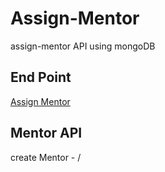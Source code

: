 # Assign-Mentor

assign-mentor API using mongoDB

## End Point

[Assign Mentor](https://assign-mentor-leob.onrender.com/)

## Mentor API

create Mentor - /
